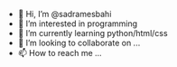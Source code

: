 - 👋 Hi, I’m @sadramesbahi
- 👀 I’m interested in programming
- 🌱 I’m currently learning python/html/css
- 💞️ I’m looking to collaborate on ...
- 📫 How to reach me ...

<!---
sadramesbahi/sadramesbahi is a ✨ special ✨ repository because its `README.md` (this file) appears on your GitHub profile.
You can click the Preview link to take a look at your changes.
--->

